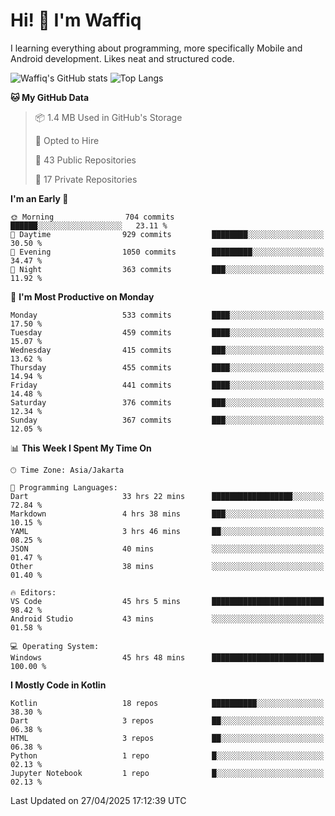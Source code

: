 
# Hi! 👋 I'm Waffiq

I learning everything about programming, more specifically Mobile and Android development. Likes neat and structured code.

<!-- Get to know more about me?

<a href="https://www.linkedin.com/in/waffiqaziz/"><img src="https://img.shields.io/static/v1?label=%20&message=LinkedIn&logo=linkedin&logoColor=white&color=0A66C2&style=for-the-badge" alt="LinkedIn"></a>
<a href="https://www.instagram.com/waffiqaziz/"><img src="https://img.shields.io/static/v1?label=%20&message=instagram&logo=instagram&logoColor=white&labelColor=%23E1306C&color=%23E1306C&style=for-the-badge" alt="Instagram"></a>
<a href="https://web.facebook.com/WaffiqAziz/"><img src="https://img.shields.io/static/v1?label=%20&message=Facebook&logo=facebook&logoColor=white&color=1877F2&style=for-the-badge" alt="Facebook"></a>
<a href="https://twitter.com/waffiqaziz"><img src="https://img.shields.io/static/v1?label=%20&message=X&logo=x&logoColor=white&color=000000&style=for-the-badge" alt="X"></a> -->

![Waffiq's GitHub stats](https://github-readme-stats-eight-theta.vercel.app/api?username=waffiqaziz&show_icons=true&include_all_commits=true&count_private=true&theme=dark)
![Top Langs](https://github-readme-stats.vercel.app/api/top-langs/?username=waffiqaziz&layout=compact&langs_count=8&theme=dark)

<!--START_SECTION:waka-->
**🐱 My GitHub Data** 

> 📦 1.4 MB Used in GitHub's Storage 
 > 
> 💼 Opted to Hire
 > 
> 📜 43 Public Repositories 
 > 
> 🔑 17 Private Repositories 
 > 
**I'm an Early 🐤** 

```text
🌞 Morning                704 commits         ██████░░░░░░░░░░░░░░░░░░░   23.11 % 
🌆 Daytime                929 commits         ████████░░░░░░░░░░░░░░░░░   30.50 % 
🌃 Evening                1050 commits        █████████░░░░░░░░░░░░░░░░   34.47 % 
🌙 Night                  363 commits         ███░░░░░░░░░░░░░░░░░░░░░░   11.92 % 
```
📅 **I'm Most Productive on Monday** 

```text
Monday                   533 commits         ████░░░░░░░░░░░░░░░░░░░░░   17.50 % 
Tuesday                  459 commits         ████░░░░░░░░░░░░░░░░░░░░░   15.07 % 
Wednesday                415 commits         ███░░░░░░░░░░░░░░░░░░░░░░   13.62 % 
Thursday                 455 commits         ████░░░░░░░░░░░░░░░░░░░░░   14.94 % 
Friday                   441 commits         ████░░░░░░░░░░░░░░░░░░░░░   14.48 % 
Saturday                 376 commits         ███░░░░░░░░░░░░░░░░░░░░░░   12.34 % 
Sunday                   367 commits         ███░░░░░░░░░░░░░░░░░░░░░░   12.05 % 
```


📊 **This Week I Spent My Time On** 

```text
🕑︎ Time Zone: Asia/Jakarta

💬 Programming Languages: 
Dart                     33 hrs 22 mins      ██████████████████░░░░░░░   72.84 % 
Markdown                 4 hrs 38 mins       ███░░░░░░░░░░░░░░░░░░░░░░   10.15 % 
YAML                     3 hrs 46 mins       ██░░░░░░░░░░░░░░░░░░░░░░░   08.25 % 
JSON                     40 mins             ░░░░░░░░░░░░░░░░░░░░░░░░░   01.47 % 
Other                    38 mins             ░░░░░░░░░░░░░░░░░░░░░░░░░   01.40 % 

🔥 Editors: 
VS Code                  45 hrs 5 mins       █████████████████████████   98.42 % 
Android Studio           43 mins             ░░░░░░░░░░░░░░░░░░░░░░░░░   01.58 % 

💻 Operating System: 
Windows                  45 hrs 48 mins      █████████████████████████   100.00 % 
```

**I Mostly Code in Kotlin** 

```text
Kotlin                   18 repos            ██████████░░░░░░░░░░░░░░░   38.30 % 
Dart                     3 repos             ██░░░░░░░░░░░░░░░░░░░░░░░   06.38 % 
HTML                     3 repos             ██░░░░░░░░░░░░░░░░░░░░░░░   06.38 % 
Python                   1 repo              █░░░░░░░░░░░░░░░░░░░░░░░░   02.13 % 
Jupyter Notebook         1 repo              █░░░░░░░░░░░░░░░░░░░░░░░░   02.13 % 
```




 Last Updated on 27/04/2025 17:12:39 UTC
<!--END_SECTION:waka-->
